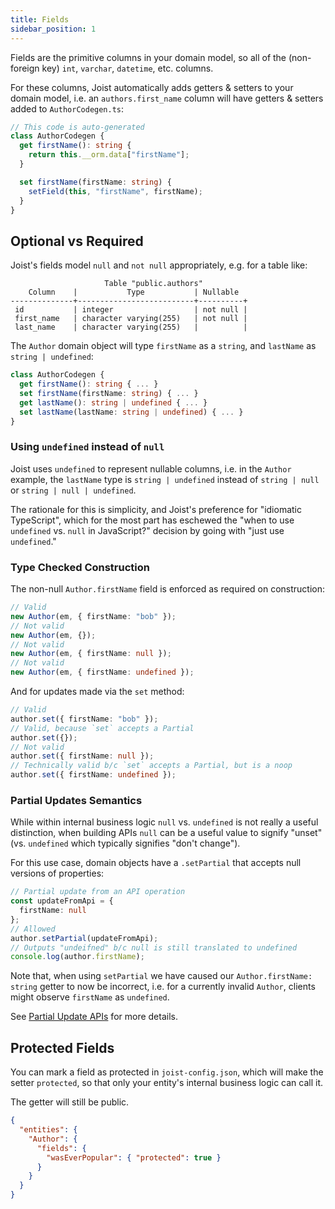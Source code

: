 ```yaml
---
title: Fields
sidebar_position: 1
---
```


Fields are the primitive columns in your domain model, so all of the (non-foreign key) `int`, `varchar`, `datetime`, etc. columns.

For these columns, Joist automatically adds getters & setters to your domain model, i.e. an `authors.first_name` column will have getters & setters added to `AuthorCodegen.ts`:

```ts
// This code is auto-generated
class AuthorCodegen {
  get firstName(): string {
    return this.__orm.data["firstName"];
  }

  set firstName(firstName: string) {
    setField(this, "firstName", firstName);
  }
}
```

## Optional vs Required

Joist's fields model `null` and `not null` appropriately, e.g. for a table like:

```
                     Table "public.authors"
    Column    |           Type           | Nullable
--------------+--------------------------+----------+
 id           | integer                  | not null |
 first_name   | character varying(255)   | not null |
 last_name    | character varying(255)   |          |
```

The `Author` domain object will type `firstName` as a `string`, and `lastName` as `string | undefined`:

```typescript
class AuthorCodegen {
  get firstName(): string { ... }
  set firstName(firstName: string) { ... }
  get lastName(): string | undefined { ... }
  set lastName(lastName: string | undefined) { ... }
}
```

### Using `undefined` instead of `null`

Joist uses `undefined` to represent nullable columns, i.e. in the `Author` example, the `lastName` type is `string | undefined` instead of `string | null` or `string | null | undefined`.

The rationale for this is simplicity, and Joist's preference for "idiomatic TypeScript", which for the most part has eschewed the "when to use `undefined` vs. `null` in JavaScript?" decision by going with "just use `undefined`."

### Type Checked Construction

The non-null `Author.firstName` field is enforced as required on construction:

```typescript
// Valid
new Author(em, { firstName: "bob" });
// Not valid
new Author(em, {});
// Not valid
new Author(em, { firstName: null });
// Not valid
new Author(em, { firstName: undefined });
```

And for updates made via the `set` method:

```typescript
// Valid
author.set({ firstName: "bob" });
// Valid, because `set` accepts a Partial
author.set({});
// Not valid
author.set({ firstName: null });
// Technically valid b/c `set` accepts a Partial, but is a noop
author.set({ firstName: undefined });
```

### Partial Updates Semantics

While within internal business logic `null` vs. `undefined` is not really a useful distinction, when building APIs `null` can be a useful value to signify "unset" (vs. `undefined` which typically signifies "don't change").

For this use case, domain objects have a `.setPartial` that accepts null versions of properties:

```typescript
// Partial update from an API operation
const updateFromApi = {
  firstName: null
};
// Allowed
author.setPartial(updateFromApi);
// Outputs "undeifned" b/c null is still translated to undefined
console.log(author.firstName);
```

Note that, when using `setPartial` we have caused our `Author.firstName: string` getter to now be incorrect, i.e. for a currently invalid `Author`, clients might observe `firstName` as `undefined`.

See [Partial Update APIs](/docs/querying/partial-update-apis) for more details.

## Protected Fields

You can mark a field as protected in `joist-config.json`, which will make the setter `protected`, so that only your entity's internal business logic can call it.

The getter will still be public.

```json
{
  "entities": {
    "Author": {
      "fields": {
        "wasEverPopular": { "protected": true }
      }
    }
  }
}
```


